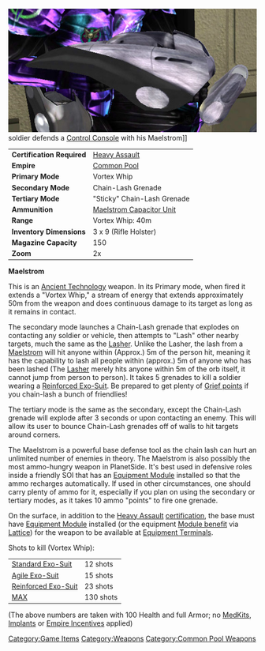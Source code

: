 ![](images/Maelstrom.jpg "fig:Maelstrom.jpg") soldier defends a [Control
Console](Control_Console.md) with his Maelstrom\]\]

|                            |                                                                    |
| -------------------------- | ------------------------------------------------------------------ |
| **Certification Required** | [Heavy Assault](Heavy_Assault.md)                       |
| **Empire**                 | [Common Pool](Common_Pool.md)                           |
| **Primary Mode**           | Vortex Whip                                                        |
| **Secondary Mode**         | Chain-Lash Grenade                                                 |
| **Tertiary Mode**          | "Sticky" Chain-Lash Grenade                                        |
| **Ammunition**             | [Maelstrom Capacitor Unit](Maelstrom_Capacitor_Unit.md) |
| **Range**                  | Vortex Whip: 40m                                                   |
| **Inventory Dimensions**   | 3 x 9 (Rifle Holster)                                              |
| **Magazine Capacity**      | 150                                                                |
| **Zoom**                   | 2x                                                                 |

**Maelstrom**

This is an [Ancient Technology](Ancient_Technology.md) weapon.
In its Primary mode, when fired it extends a "Vortex Whip," a stream of
energy that extends approximately 50m from the weapon and does
continuous damage to its target as long as it remains in contact.

The secondary mode launches a Chain-Lash grenade that explodes on
contacting any soldier or vehicle, then attempts to "Lash" other nearby
targets, much the same as the [Lasher](Lasher.md). Unlike the
Lasher, the lash from a [Maelstrom](Maelstrom.md) will hit
anyone within (Approx.) 5m of the person hit, meaning it has the
capability to lash all people within (approx.) 5m of anyone who has been
lashed (The [Lasher](Lasher.md) merely hits anyone within 5m of
the orb itself, it cannot jump from person to person). It takes 5
grenades to kill a soldier wearing a [Reinforced
Exo-Suit](Reinforced_Exo-Suit.md). Be prepared to get plenty of
[Grief points](Grief_points.md) if you chain-lash a bunch of
friendlies!

The tertiary mode is the same as the secondary, except the Chain-Lash
grenade will explode after 3 seconds or upon contacting an enemy. This
will allow its user to bounce Chain-Lash grenades off of walls to hit
targets around corners.

The Maelstrom is a powerful base defense tool as the chain lash can hurt
an unlimited number of enemies in theory. The Maelstrom is also possibly
the most ammo-hungry weapon in PlanetSide. It's best used in defensive
roles inside a friendly SOI that has an [Equipment
Module](Equipment_Module.md) installed so that the ammo
recharges automatically. If used in other circumstances, one should
carry plenty of ammo for it, especially if you plan on using the
secondary or tertiary modes, as it takes 10 ammo "points" to fire one
grenade.

On the surface, in addition to the [Heavy
Assault](Heavy_Assault.md)
[certification](certifications.md), the base must have
[Equipment Module](Equipment_Module.md) installed (or the
equipment [Module benefit](Module_benefit.md) via
[Lattice](Lattice.md)) for the weapon to be available at
[Equipment Terminals](Equipment_Terminal.md).

Shots to kill (Vortex Whip):

|                                                          |           |
| -------------------------------------------------------- | --------- |
| [Standard Exo-Suit](Standard_Exo-Suit.md)     | 12 shots  |
| [Agile Exo-Suit](Agile_Exo-Suit.md)           | 15 shots  |
| [Reinforced Exo-Suit](Reinforced_Exo-Suit.md) | 23 shots  |
| [MAX](MAX.md)                                 | 130 shots |

(The above numbers are taken with 100 Health and full Armor; no
[MedKits](MedKit.md), [Implants](Implants.md) or [Empire
Incentives](Empire_Incentives.md) applied)

[Category:Game Items](Category:Game_Items.md)
[Category:Weapons](Category:Weapons.md) [Category:Common Pool
Weapons](Category:Common_Pool_Weapons.md)
